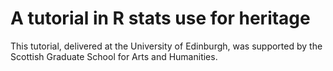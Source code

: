 # A tutorial in R stats use for heritage

This tutorial, delivered at the University of Edinburgh, was supported by the Scottish Graduate School for Arts and Humanities.
